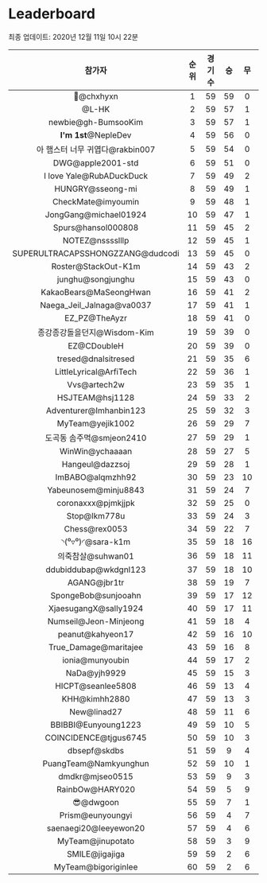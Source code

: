 # Leaderboard
최종 업데이트: 2020년 12월 11일 10시 22분




| 참가자 | 순위 | 경기수 | 승 | 무 | 패 | 승점 |
|:---:|:---:|:---:|:---:|:---:|:---:|:---:|
| 👑@chxhyxn | 1 | 59 | 59 | 0 | 0 | 177 |
| @L-HK | 2 | 59 | 57 | 1 | 1 | 172 |
| newbie@gh-BumsooKim | 3 | 59 | 57 | 1 | 1 | 172 |
| **I'm 1st**@NepleDev | 4 | 59 | 56 | 0 | 3 | 168 |
| 아 햄스터 너무 귀엽다@rakbin007 | 5 | 59 | 54 | 0 | 5 | 162 |
| DWG@apple2001-std | 6 | 59 | 51 | 0 | 8 | 153 |
| I love Yale@RubADuckDuck | 7 | 59 | 49 | 2 | 8 | 149 |
| HUNGRY@sseong-mi | 8 | 59 | 49 | 1 | 9 | 148 |
| CheckMate@imyoumin | 9 | 59 | 48 | 1 | 10 | 145 |
| JongGang@michael01924 | 10 | 59 | 47 | 1 | 11 | 142 |
| Spurs@hansol000808 | 11 | 59 | 45 | 2 | 12 | 137 |
| NOTEZ@nsssslllp | 12 | 59 | 45 | 1 | 13 | 136 |
| SUPERULTRACAPSSHONGZZANG@dudcodi | 13 | 59 | 45 | 0 | 14 | 135 |
| Roster@StackOut-K1m | 14 | 59 | 43 | 2 | 14 | 131 |
| junghu@songjunghu | 15 | 59 | 43 | 0 | 16 | 129 |
| KakaoBears@MaSeongHwan | 16 | 59 | 41 | 2 | 16 | 125 |
| Naega_Jeil_Jalnaga@va0037 | 17 | 59 | 41 | 1 | 17 | 124 |
| EZ_PZ@TheAyzr | 18 | 59 | 41 | 0 | 18 | 123 |
| 종강종강돌을던지@Wisdom-Kim | 19 | 59 | 39 | 0 | 20 | 117 |
| EZ@CDoubleH | 20 | 59 | 39 | 0 | 20 | 117 |
| tresed@dnalsitresed | 21 | 59 | 35 | 6 | 18 | 111 |
| LittleLyrical@ArfiTech | 22 | 59 | 36 | 1 | 22 | 109 |
| Vvs@artech2w | 23 | 59 | 35 | 1 | 23 | 106 |
| HSJTEAM@hsj1128 | 24 | 59 | 33 | 2 | 24 | 101 |
| Adventurer@Imhanbin123 | 25 | 59 | 32 | 3 | 24 | 99 |
| MyTeam@yejik1002 | 26 | 59 | 29 | 7 | 23 | 94 |
| 도곡동 솜주먹@smjeon2410 | 27 | 59 | 29 | 1 | 29 | 88 |
| WinWin@ychaaaan | 28 | 59 | 27 | 5 | 27 | 86 |
| Hangeul@dazzsoj | 29 | 59 | 28 | 1 | 30 | 85 |
| ImBABO@alqmzhh92 | 30 | 59 | 23 | 10 | 26 | 79 |
| Yabeunosem@minju8843 | 31 | 59 | 24 | 7 | 28 | 79 |
| coronaxxx@pjmkjjpk | 32 | 59 | 25 | 0 | 34 | 75 |
| Stop@lkm778u | 33 | 59 | 24 | 3 | 32 | 75 |
| Chess@rex0053 | 34 | 59 | 22 | 7 | 30 | 73 |
| ◝(⁰▿⁰)◜@sara-k1m | 35 | 59 | 18 | 16 | 25 | 70 |
| 의죽참살@suhwan01 | 36 | 59 | 18 | 11 | 30 | 65 |
| ddubiddubap@wkdgnl123 | 37 | 59 | 18 | 10 | 31 | 64 |
| AGANG@jbr1tr | 38 | 59 | 19 | 7 | 33 | 64 |
| SpongeBob@sunjooahn | 39 | 59 | 17 | 12 | 30 | 63 |
| XjaesugangX@sally1924 | 40 | 59 | 17 | 11 | 31 | 62 |
| Numseil@Jeon-Minjeong | 41 | 59 | 18 | 4 | 37 | 58 |
| peanut@kahyeon17 | 42 | 59 | 16 | 10 | 33 | 58 |
| True_Damage@maritajee | 43 | 59 | 16 | 8 | 35 | 56 |
| ionia@munyoubin | 44 | 59 | 17 | 2 | 40 | 53 |
| NaDa@yjh9929 | 45 | 59 | 15 | 3 | 41 | 48 |
| HICPT@seanlee5808 | 46 | 59 | 13 | 4 | 42 | 43 |
| KHH@kimhh2880 | 47 | 59 | 13 | 3 | 43 | 42 |
| New@linad27 | 48 | 59 | 11 | 6 | 42 | 39 |
| BBIBBI@Eunyoung1223 | 49 | 59 | 10 | 5 | 44 | 35 |
| COINCIDENCE@tjgus6745 | 50 | 59 | 10 | 3 | 46 | 33 |
| dbsepf@skdbs | 51 | 59 | 9 | 4 | 46 | 31 |
| PuangTeam@Namkyunghun | 52 | 59 | 10 | 1 | 48 | 31 |
| dmdkr@mjseo0515 | 53 | 59 | 9 | 3 | 47 | 30 |
| RainbOw@HARY020 | 54 | 59 | 5 | 9 | 45 | 24 |
| 😎@dwgoon | 55 | 59 | 7 | 1 | 51 | 22 |
| Prism@eunyoungyi | 56 | 59 | 4 | 7 | 48 | 19 |
| saenaegi20@leeyewon20 | 57 | 59 | 4 | 6 | 49 | 18 |
| MyTeam@jinupotato | 58 | 59 | 3 | 9 | 47 | 18 |
| SMILE@jigajiga | 59 | 59 | 2 | 6 | 51 | 12 |
| MyTeam@bigoriginlee | 60 | 59 | 2 | 6 | 51 | 12 |